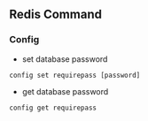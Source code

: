 ## Redis Command
### Config
- set database password
```
config set requirepass [password]
```
- get database password
```
config get requirepass
```
